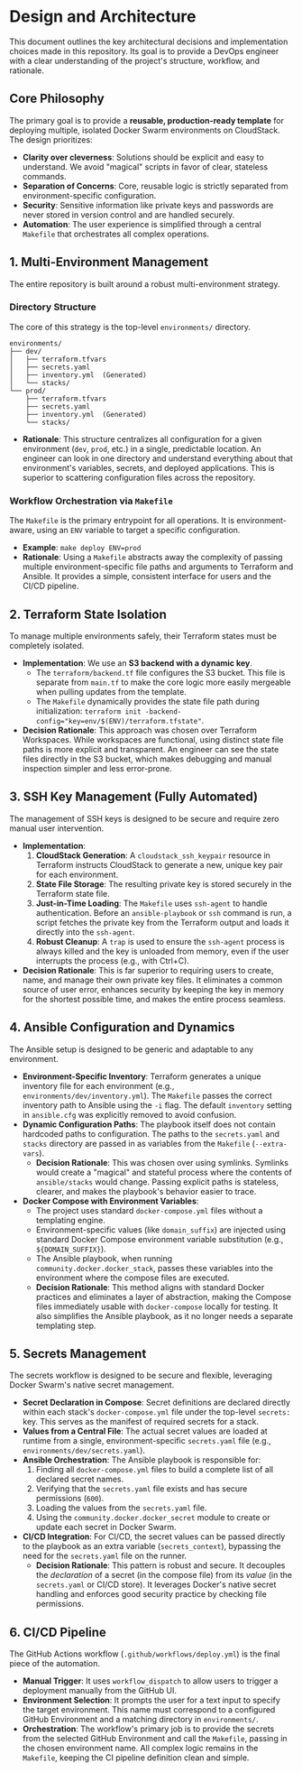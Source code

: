 # Design and Architecture

This document outlines the key architectural decisions and implementation choices made in this repository. Its goal is to provide a DevOps engineer with a clear understanding of the project's structure, workflow, and rationale.

## Core Philosophy

The primary goal is to provide a **reusable, production-ready template** for deploying multiple, isolated Docker Swarm environments on CloudStack. The design prioritizes:

-   **Clarity over cleverness**: Solutions should be explicit and easy to understand. We avoid "magical" scripts in favor of clear, stateless commands.
-   **Separation of Concerns**: Core, reusable logic is strictly separated from environment-specific configuration.
-   **Security**: Sensitive information like private keys and passwords are never stored in version control and are handled securely.
-   **Automation**: The user experience is simplified through a central `Makefile` that orchestrates all complex operations.

## 1. Multi-Environment Management

The entire repository is built around a robust multi-environment strategy.

### Directory Structure

The core of this strategy is the top-level `environments/` directory.

```
environments/
├── dev/
│   ├── terraform.tfvars
│   ├── secrets.yaml
│   ├── inventory.yml  (Generated)
│   └── stacks/
└── prod/
    ├── terraform.tfvars
    ├── secrets.yaml
    ├── inventory.yml  (Generated)
    └── stacks/
```

-   **Rationale**: This structure centralizes all configuration for a given environment (`dev`, `prod`, etc.) in a single, predictable location. An engineer can look in one directory and understand everything about that environment's variables, secrets, and deployed applications. This is superior to scattering configuration files across the repository.

### Workflow Orchestration via `Makefile`

The `Makefile` is the primary entrypoint for all operations. It is environment-aware, using an `ENV` variable to target a specific configuration.

-   **Example**: `make deploy ENV=prod`
-   **Rationale**: Using a `Makefile` abstracts away the complexity of passing multiple environment-specific file paths and arguments to Terraform and Ansible. It provides a simple, consistent interface for users and the CI/CD pipeline.

## 2. Terraform State Isolation

To manage multiple environments safely, their Terraform states must be completely isolated.

-   **Implementation**: We use an **S3 backend with a dynamic key**.
    -   The `terraform/backend.tf` file configures the S3 bucket. This file is separate from `main.tf` to make the core logic more easily mergeable when pulling updates from the template.
    -   The `Makefile` dynamically provides the state file path during initialization: `terraform init -backend-config="key=env/$(ENV)/terraform.tfstate"`.
-   **Decision Rationale**: This approach was chosen over Terraform Workspaces. While workspaces are functional, using distinct state file paths is more explicit and transparent. An engineer can see the state files directly in the S3 bucket, which makes debugging and manual inspection simpler and less error-prone.

## 3. SSH Key Management (Fully Automated)

The management of SSH keys is designed to be secure and require zero manual user intervention.

-   **Implementation**:
    1.  **CloudStack Generation**: A `cloudstack_ssh_keypair` resource in Terraform instructs CloudStack to generate a new, unique key pair for each environment.
    2.  **State File Storage**: The resulting private key is stored securely in the Terraform state file.
    3.  **Just-in-Time Loading**: The `Makefile` uses `ssh-agent` to handle authentication. Before an `ansible-playbook` or `ssh` command is run, a script fetches the private key from the Terraform output and loads it directly into the `ssh-agent`.
    4.  **Robust Cleanup**: A `trap` is used to ensure the `ssh-agent` process is always killed and the key is unloaded from memory, even if the user interrupts the process (e.g., with Ctrl+C).
-   **Decision Rationale**: This is far superior to requiring users to create, name, and manage their own private key files. It eliminates a common source of user error, enhances security by keeping the key in memory for the shortest possible time, and makes the entire process seamless.

## 4. Ansible Configuration and Dynamics

The Ansible setup is designed to be generic and adaptable to any environment.

-   **Environment-Specific Inventory**: Terraform generates a unique inventory file for each environment (e.g., `environments/dev/inventory.yml`). The `Makefile` passes the correct inventory path to Ansible using the `-i` flag. The default `inventory` setting in `ansible.cfg` was explicitly removed to avoid confusion.
-   **Dynamic Configuration Paths**: The playbook itself does not contain hardcoded paths to configuration. The paths to the `secrets.yaml` and `stacks` directory are passed in as variables from the `Makefile` (`--extra-vars`).
    -   **Decision Rationale**: This was chosen over using symlinks. Symlinks would create a "magical" and stateful process where the contents of `ansible/stacks` would change. Passing explicit paths is stateless, clearer, and makes the playbook's behavior easier to trace.
-   **Docker Compose with Environment Variables**:
    -   The project uses standard `docker-compose.yml` files without a templating engine.
    -   Environment-specific values (like `domain_suffix`) are injected using standard Docker Compose environment variable substitution (e.g., `${DOMAIN_SUFFIX}`).
    -   The Ansible playbook, when running `community.docker.docker_stack`, passes these variables into the environment where the compose files are executed.
    -   **Decision Rationale**: This method aligns with standard Docker practices and eliminates a layer of abstraction, making the Compose files immediately usable with `docker-compose` locally for testing. It also simplifies the Ansible playbook, as it no longer needs a separate templating step.

## 5. Secrets Management

The secrets workflow is designed to be secure and flexible, leveraging Docker Swarm's native secret management.

-   **Secret Declaration in Compose**: Secret definitions are declared directly within each stack's `docker-compose.yml` file under the top-level `secrets:` key. This serves as the manifest of required secrets for a stack.
-   **Values from a Central File**: The actual secret values are loaded at runtime from a single, environment-specific `secrets.yaml` file (e.g., `environments/dev/secrets.yaml`).
-   **Ansible Orchestration**: The Ansible playbook is responsible for:
    1.  Finding all `docker-compose.yml` files to build a complete list of all declared secret names.
    2.  Verifying that the `secrets.yaml` file exists and has secure permissions (`600`).
    3.  Loading the values from the `secrets.yaml` file.
    4.  Using the `community.docker.docker_secret` module to create or update each secret in Docker Swarm.
-   **CI/CD Integration**: For CI/CD, the secret values can be passed directly to the playbook as an extra variable (`secrets_context`), bypassing the need for the `secrets.yaml` file on the runner.
    -   **Decision Rationale**: This pattern is robust and secure. It decouples the *declaration* of a secret (in the compose file) from its *value* (in the `secrets.yaml` or CI/CD store). It leverages Docker's native secret handling and enforces good security practice by checking file permissions.

## 6. CI/CD Pipeline

The GitHub Actions workflow (`.github/workflows/deploy.yml`) is the final piece of the automation.

-   **Manual Trigger**: It uses `workflow_dispatch` to allow users to trigger a deployment manually from the GitHub UI.
-   **Environment Selection**: It prompts the user for a text input to specify the target environment. This name must correspond to a configured GitHub Environment and a matching directory in `environments/`.
-   **Orchestration**: The workflow's primary job is to provide the secrets from the selected GitHub Environment and call the `Makefile`, passing in the chosen environment name. All complex logic remains in the `Makefile`, keeping the CI pipeline definition clean and simple.
